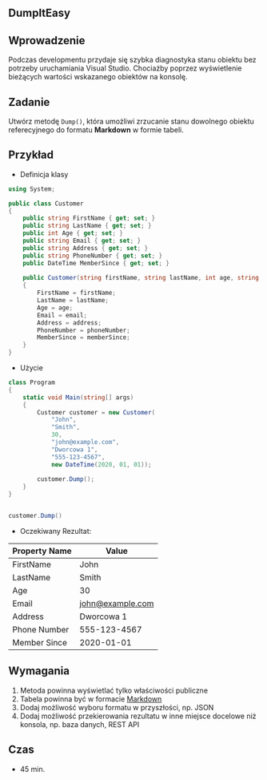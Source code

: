 ## DumpItEasy

## Wprowadzenie
Podczas developmentu przydaje się szybka diagnostyka stanu obiektu bez potrzeby uruchamiania Visual Studio.
Chociażby poprzez wyświetlenie bieżących wartości wskazanego obiektów na konsolę.

## Zadanie
Utwórz metodę `Dump()`, która umożliwi zrzucanie stanu dowolnego obiektu referecyjnego do formatu **Markdown** w formie tabeli.

## Przykład

- Definicja klasy
  
```csharp
using System;

public class Customer
{   
    public string FirstName { get; set; }
    public string LastName { get; set; }
    public int Age { get; set; }
    public string Email { get; set; }
    public string Address { get; set; }
    public string PhoneNumber { get; set; }
    public DateTime MemberSince { get; set; }
    
    public Customer(string firstName, string lastName, int age, string email, string address, string phoneNumber, DateTime memberSince)
    {
        FirstName = firstName;
        LastName = lastName;
        Age = age;
        Email = email;
        Address = address;
        PhoneNumber = phoneNumber;
        MemberSince = memberSince;
    }   
}
```


- Użycie

```csharp
class Program
{
    static void Main(string[] args)
    {
        Customer customer = new Customer(
            "John",
            "Smith",
            30,
            "john@example.com",
            "Dworcowa 1",
            "555-123-4567",
            new DateTime(2020, 01, 01));
						
	    customer.Dump();
    }
}


customer.Dump()
```

- Oczekiwany Rezultat:

| Property Name | Value       |
|---------------|-------------|
| FirstName     | John        |
| LastName      | Smith       |
| Age           | 30          |
| Email         | john@example.com |
| Address       | Dworcowa 1   |
| Phone Number  | 555-123-4567 |
| Member Since  | 2020-01-01   |


## Wymagania
1. Metoda powinna wyświetlać tylko właściwości publiczne
2. Tabela powinna być w formacie [Markdown](https://www.markdownguide.org/)
3. Dodaj możliwość wyboru formatu w przyszłości, np. JSON
4. Dodaj możliwość przekierowania rezultatu w inne miejsce docelowe niż konsola, np. baza danych, REST API


## Czas
- 45 min. 
